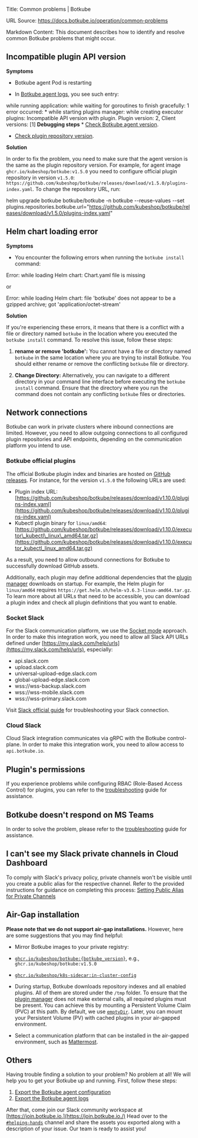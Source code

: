 Title: Common problems | Botkube

URL Source: https://docs.botkube.io/operation/common-problems

Markdown Content:
This document describes how to identify and resolve common Botkube problems that might occur.

Incompatible plugin API version[​](#incompatible-plugin-api-version"DirectlinktoIncompatiblepluginAPIversion")
---------------------------------------------------------------------------------------------------------------------

**Symptoms**

*   Botkube agent Pod is restarting

*   In [Botkube agent logs](https://docs.botkube.io/operation/diagnostics#agent-logs), you see such entry:

while running application: while waiting for goroutines to finish gracefully: 1 error occurred:    * while starting plugins manager: while creating executor plugins: Incompatible API version with plugin. Plugin version: 2, Client versions: [1] **Debugging steps** * [Check Botkube agent version](https://docs.botkube.io/operation/diagnostics#agent-version).

*   [Check plugin repository version](https://docs.botkube.io/operation/diagnostics#check-configured-plugin-repositories).


**Solution**

In order to fix the problem, you need to make sure that the agent version is the same as the plugin repository version. For example, for agent image `ghcr.io/kubeshop/botkube:v1.5.0` you need to configure official plugin repository in version `v1.5.0`: `https://github.com/kubeshop/botkube/releases/download/v1.5.0/plugins-index.yaml`. To change the repository URL, run:

helm upgrade botkube botkube/botkube -n botkube --reuse-values --set plugins.repositories.botkube.url="https://github.com/kubeshop/botkube/releases/download/v1.5.0/plugins-index.yaml"

Helm chart loading error[​](#helm-chart-loading-error"DirectlinktoHelmchartloadingerror")
------------------------------------------------------------------------------------------------

**Symptoms**

*   You encounter the following errors when running the `botkube install` command:

Error: while loading Helm chart: Chart.yaml file is missing

or

Error: while loading Helm chart: file 'botkube' does not appear to be a gzipped archive; got 'application/octet-stream'


**Solution**

If you're experiencing these errors, it means that there is a conflict with a file or directory named `botkube` in the location where you executed the `botkube install` command. To resolve this issue, follow these steps:

1.  **rename or remove 'botkube':** You cannot have a file or directory named `botkube` in the same location where you are trying to install Botkube. You should either rename or remove the conflicting `botkube` file or directory.

2.  **Change Directory:** Alternatively, you can navigate to a different directory in your command line interface before executing the `botkube install` command. Ensure that the directory where you run the command does not contain any conflicting `botkube` files or directories.


Network connections[​](#network-connections"DirectlinktoNetworkconnections")
---------------------------------------------------------------------------------

Botkube can work in private clusters where inbound connections are limited. However, you need to allow outgoing connections to all configured plugin repositories and API endpoints, depending on the communication platform you intend to use.

### Botkube official plugins[​](#botkube-official-plugins"DirectlinktoBotkubeofficialplugins")

The official Botkube plugin index and binaries are hosted on [GitHub releases](https://github.com/kubeshop/botkube/releases). For instance, for the version `v1.5.0` the following URLs are used:

*   Plugin index URL: [https://github.com/kubeshop/botkube/releases/download/v1.10.0/plugins-index.yaml](https://github.com/kubeshop/botkube/releases/download/v1.10.0/plugins-index.yaml)
*   Kubectl plugin binary for `linux/amd64`: [https://github.com/kubeshop/botkube/releases/download/v1.10.0/executor\_kubectl\_linux\_amd64.tar.gz](https://github.com/kubeshop/botkube/releases/download/v1.10.0/executor_kubectl_linux_amd64.tar.gz)

As a result, you need to allow outbound connections for Botkube to successfully download GitHub assets.

Additionally, each plugin may define additional dependencies that the [plugin manager](https://docs.botkube.io/architecture/#plugin-manager) downloads on startup. For example, the Helm plugin for `linux/amd64` requires `https://get.helm.sh/helm-v3.6.3-linux-amd64.tar.gz`. To learn more about all URLs that need to be accessible, you can download a plugin index and check all plugin definitions that you want to enable.

### Socket Slack[​](#socket-slack"DirectlinktoSocketSlack")

For the Slack communication platform, we use the [Socket mode](https://api.slack.com/apis/connections/socket) approach. In order to make this integration work, you need to allow all Slack API URLs defined under [https://my.slack.com/help/urls](https://my.slack.com/help/urls), especially:

*   api.slack.com
*   upload.slack.com
*   universal-upload-edge.slack.com
*   global-upload-edge.slack.com
*   wss://wss-backup.slack.com
*   wss://wss-mobile.slack.com
*   wss://wss-primary.slack.com

Visit [Slack official guide](https://slack.com/help/articles/360001603387-Manage-Slack-connection-issues#network-settings) for troubleshooting your Slack connection.

### Cloud Slack[​](#cloud-slack"DirectlinktoCloudSlack")

Cloud Slack integration communicates via gRPC with the Botkube control-plane. In order to make this integration work, you need to allow access to `api.botkube.io`.

Plugin's permissions[​](#plugins-permissions"DirectlinktoPlugin'spermissions")
-----------------------------------------------------------------------------------

If you experience problems while configuring RBAC (Role-Based Access Control) for plugins, you can refer to the [troubleshooting](https://docs.botkube.io/configuration/rbac#troubleshooting) guide for assistance.

Botkube doesn't respond on MS Teams[​](#botkube-doesnt-respond-on-ms-teams"DirectlinktoBotkubedoesn'trespondonMSTeams")
--------------------------------------------------------------------------------------------------------------------------------

In order to solve the problem, please refer to the [troubleshooting](https://docs.botkube.io/installation/teams/#troubleshooting) guide for assistance.

I can't see my Slack private channels in Cloud Dashboard[​](#i-cant-see-my-slack-private-channels-in-cloud-dashboard"DirectlinktoIcan'tseemySlackprivatechannelsinCloudDashboard")
-----------------------------------------------------------------------------------------------------------------------------------------------------------------------------------------------

To comply with Slack's privacy policy, private channels won't be visible until you create a public alias for the respective channel. Refer to the provided instructions for guidance on completing this process: [Setting Public Alias for Private Channels](https://docs.botkube.io/installation/slack/cloud-slack#setting-public-alias-for-private-channels)

Air-Gap installation[​](#air-gap-installation"DirectlinktoAir-Gapinstallation")
------------------------------------------------------------------------------------

**Please note that we do not support air-gap installations.** However, here are some suggestions that you may find helpful:

*   Mirror Botkube images to your private registry:

*   [`ghcr.io/kubeshop/botkube:{botkube_version}`](https://github.com/kubeshop/botkube/pkgs/container/botkube), e.g., `ghcr.io/kubeshop/botkube:v1.5.0`
*   [`ghcr.io/kubeshop/k8s-sidecar:in-cluster-config`](https://github.com/orgs/kubeshop/packages/container/package/k8s-sidecar)
*   During startup, Botkube downloads repository indexes and all enabled plugins. All of them are stored under the `/tmp` folder. To ensure that the [plugin manager](https://docs.botkube.io/architecture/#plugin-manager) does not make external calls, all required plugins must be present. You can achieve this by mounting a Persistent Volume Claim (PVC) at this path. By default, we use [`emptyDir`](https://github.com/kubeshop/botkube/blob/9d0627794078d519987309271b64c94047cd65d9/helm/botkube/templates/deployment.yaml#L176-L177). Later, you can mount your Persistent Volume (PV) with cached plugins in your air-gapped environment.

*   Select a communication platform that can be installed in the air-gapped environment, such as [Mattermost](https://docs.botkube.io/installation/mattermost/).


Others[​](#others"DirectlinktoOthers")
------------------------------------------

Having trouble finding a solution to your problem? No problem at all! We will help you to get your Botkube up and running. First, follow these steps:

1.  [Export the Botkube agent configuration](https://docs.botkube.io/operation/diagnostics#agent-configuration)
2.  [Export the Botkube agent logs](https://docs.botkube.io/operation/diagnostics#agent-logs)

After that, come join our Slack community workspace at [https://join.botkube.io.](https://join.botkube.io./) Head over to the [`#helping-hands`](https://slack.com/app_redirect?team=TG7TTBLJ0&channel=helping-hands) channel and share the assets you exported along with a description of your issue. Our team is ready to assist you!
